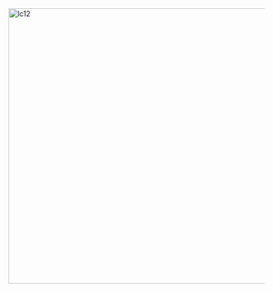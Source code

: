 <img width="543" alt="lc12" src="https://user-images.githubusercontent.com/40574628/72740821-1307b380-3b6c-11ea-9e54-128c1020c4d5.PNG">

